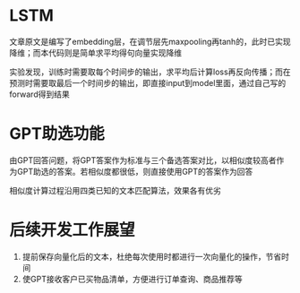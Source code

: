 # LSTM

文章原文是编写了embedding层，在调节层先maxpooling再tanh的，此时已实现降维；而本代码则是简单求平均得句向量实现降维

实验发现，训练时需要取每个时间步的输出，求平均后计算loss再反向传播；而在预测时需要取最后一个时间步的输出，即直接input到model里面，通过自己写的forward得到结果

# GPT助选功能

由GPT回答问题，将GPT答案作为标准与三个备选答案对比，以相似度较高者作为GPT助选的答案。若相似度都很低，则直接使用GPT的答案作为回答

相似度计算过程沿用四类已知的文本匹配算法，效果各有优劣

# 后续开发工作展望

1. 提前保存向量化后的文本，杜绝每次使用时都进行一次向量化的操作，节省时间
2. 使GPT接收客户已买物品清单，方便进行订单查询、商品推荐等